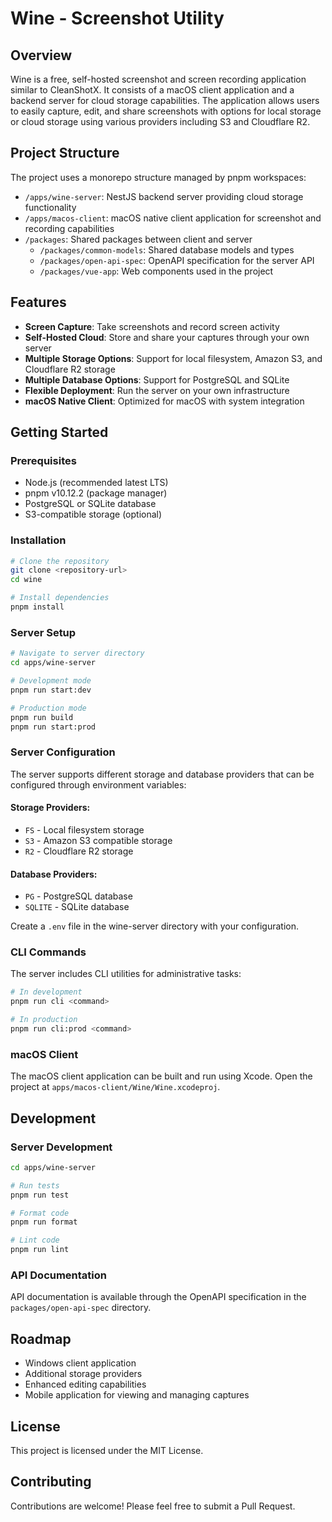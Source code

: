 # Wine - Screenshot Utility

## Overview

Wine is a free, self-hosted screenshot and screen recording application similar to CleanShotX. It consists of a macOS client application and a backend server for cloud storage capabilities. The application allows users to easily capture, edit, and share screenshots with options for local storage or cloud storage using various providers including S3 and Cloudflare R2.

## Project Structure

The project uses a monorepo structure managed by pnpm workspaces:

- `/apps/wine-server`: NestJS backend server providing cloud storage functionality
- `/apps/macos-client`: macOS native client application for screenshot and recording capabilities
- `/packages`: Shared packages between client and server
  - `/packages/common-models`: Shared database models and types
  - `/packages/open-api-spec`: OpenAPI specification for the server API
  - `/packages/vue-app`: Web components used in the project

## Features

- **Screen Capture**: Take screenshots and record screen activity
- **Self-Hosted Cloud**: Store and share your captures through your own server
- **Multiple Storage Options**: Support for local filesystem, Amazon S3, and Cloudflare R2 storage
- **Multiple Database Options**: Support for PostgreSQL and SQLite
- **Flexible Deployment**: Run the server on your own infrastructure
- **macOS Native Client**: Optimized for macOS with system integration

## Getting Started

### Prerequisites

- Node.js (recommended latest LTS)
- pnpm v10.12.2 (package manager)
- PostgreSQL or SQLite database
- S3-compatible storage (optional)

### Installation

```bash
# Clone the repository
git clone <repository-url>
cd wine

# Install dependencies
pnpm install
```

### Server Setup

```bash
# Navigate to server directory
cd apps/wine-server

# Development mode
pnpm run start:dev

# Production mode
pnpm run build
pnpm run start:prod
```

### Server Configuration

The server supports different storage and database providers that can be configured through environment variables:

#### Storage Providers:
- `FS` - Local filesystem storage
- `S3` - Amazon S3 compatible storage
- `R2` - Cloudflare R2 storage

#### Database Providers:
- `PG` - PostgreSQL database
- `SQLITE` - SQLite database

Create a `.env` file in the wine-server directory with your configuration.

### CLI Commands

The server includes CLI utilities for administrative tasks:

```bash
# In development
pnpm run cli <command>

# In production
pnpm run cli:prod <command>
```

### macOS Client

The macOS client application can be built and run using Xcode. Open the project at `apps/macos-client/Wine/Wine.xcodeproj`.

## Development

### Server Development

```bash
cd apps/wine-server

# Run tests
pnpm run test

# Format code
pnpm run format

# Lint code
pnpm run lint
```

### API Documentation

API documentation is available through the OpenAPI specification in the `packages/open-api-spec` directory.

## Roadmap

- Windows client application
- Additional storage providers
- Enhanced editing capabilities
- Mobile application for viewing and managing captures

## License

This project is licensed under the MIT License.

## Contributing

Contributions are welcome! Please feel free to submit a Pull Request.
